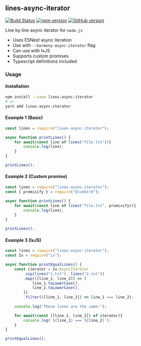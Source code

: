 ## lines-async-iterator
[![Build Status](https://travis-ci.org/rafaelkallis/lines-async-iterator.svg?branch=master)](https://travis-ci.org/rafaelkallis/lines-async-iterator)
[![npm version](https://badge.fury.io/js/lines-async-iterator.svg)](https://badge.fury.io/js/lines-async-iterator)
[![GitHub version](https://badge.fury.io/gh/rafaelkallis%2Flines-async-iterator.svg)](https://badge.fury.io/gh/rafaelkallis%2Flines-async-iterator)

Line by line async iterator for `node.js`

- Uses ESNext async iteration
- Use with `--harmony-async-iterator` flag
- Can use with IxJS
- Supports custom promises
- Typescript definitions included

### Usage

#### Installation

```bash
npm install --save lines-async-iterator
# or
yarn add lines-async-iterator
```

#### Example 1 (Basic)
```js
const lines = require("lines-async-iterator");

async function printLines() {
    for await(const line of lines("file.txt")){
        console.log(line);
    }
}

printLines();
```

#### Example 2 (Custom promise)
```js
const lines = require("lines-async-iterator");
const { promisify } = require("bluebird");

async function printLines() {
    for await(const line of lines("file.txt", promisify)){
        console.log(line);
    }
}

printLines();
```

#### Example 3 (IxJS)
```js
const lines = require("lines-async-iterator");
const Ix = require("ix");

async function printEqualLines() {
    const iterator = Ix.AsyncIterator
        .zip(lines("1.txt"), lines("2.txt"))
        .map(([line_1, line_2]) => [
            line_1.toLowerCase(),
            line_2.toLowerCase(),
        ])
        .filter(([line_1, line_2]) => line_1 === line_2);
        
    console.log("These lines are the same:");

    for await(const ([line_1, line_2]) of iterator){
        console.log(`${line_1} === ${line_2}`);
    }
}

printEqualLines();
```